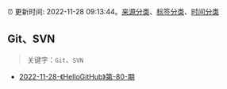 :alarm_clock: 更新时间: 2022-11-28 09:13:44。[来源分类](../README.md)、[标签分类](../TAGS.md)、[时间分类](../TIMELINE.md)

## Git、SVN


> 关键字：`Git`、`SVN`



- [2022-11-28-《HelloGitHub》第-80-期](https://toutiao.io/k/hr64x46) 